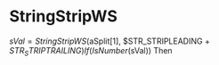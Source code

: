 # StringStripWS
$sVal = StringStripWS($aSplit[1], $STR_STRIPLEADING + $STR_STRIPTRAILING) If (IsNumber($sVal)) Then
